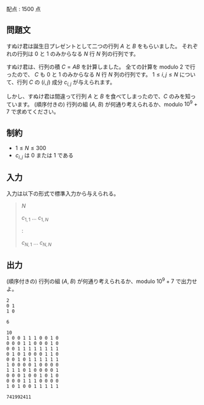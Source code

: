 配点 : $1500$ 点

## 問題文

すぬけ君は誕生日プレゼントとして二つの行列 $A$ と $B$ をもらいました。
それぞれの行列は $0$ と $1$ のみからなる $N$ 行 $N$ 列の行列です。

すぬけ君は、行列の積 $C = AB$ を計算しました。
全ての計算を modulo 2 で行ったので、 $C$ も $0$ と $1$ のみからなる $N$ 行 $N$ 列の行列です。
$1 \leq i, j \leq N$ について、行列 $C$ の $(i, j)$ 成分 $c_{i, j}$ が与えられます。

しかし、すぬけ君は間違って行列 $A$ と $B$ を食べてしまったので、$C$ のみを知っています。
(順序付きの) 行列の組 ($A$, $B$) が何通り考えられるか、modulo $10^9+7$ で求めてください。

## 制約

- $1 \leq N \leq 300$
- $c_{i, j}$ は $0$ または $1$ である

## 入力

入力は以下の形式で標準入力から与えられる。

> $N$
> 
> $c_{1, 1}$ $...$ $c_{1, N}$
> 
> :
> 
> $c_{N, 1}$ $...$ $c_{N, N}$

## 出力

(順序付きの) 行列の組 ($A$, $B$) が何通り考えられるか、modulo $10^9+7$ で出力せよ。

```input1
2
0 1
1 0
```

```output1
6
```

```input2
10
1 0 0 1 1 1 0 0 1 0
0 0 0 1 1 0 0 0 1 0
0 0 1 1 1 1 1 1 1 1
0 1 0 1 0 0 0 1 1 0
0 0 1 0 1 1 1 1 1 1
1 0 0 0 0 1 0 0 0 0
1 1 1 0 1 0 0 0 0 1
0 0 0 1 0 0 1 0 1 0
0 0 0 1 1 1 0 0 0 0
1 0 1 0 0 1 1 1 1 1
```

```output2
741992411
```